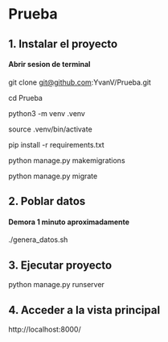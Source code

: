 # Prueba

## 1. Instalar el proyecto
#### Abrir sesion de terminal

git clone git@github.com:YvanV/Prueba.git

cd Prueba

python3 -m venv .venv

source .venv/bin/activate

pip install -r requirements.txt

python manage.py makemigrations

python manage.py migrate

## 2. Poblar datos
#### Demora 1 minuto aproximadamente

./genera_datos.sh

## 3. Ejecutar proyecto

python manage.py runserver

## 4. Acceder a la vista principal

http://localhost:8000/







